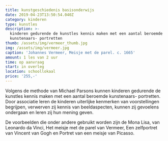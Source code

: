 ```yaml
---
title: kunstgeschiedenis basisonderwijs
date: 2019-04-23T13:50:54.040Z
category: kinderen
type: kunstles
description: >-
  kinderen gedurende de kunstles kennis maken met een aantal beroemde
  kunstenaars- portretten
thumb: /assets/img/vermeer_thumb.jpg
img: /assets/img/vermeer.jpg
caption: 'Johannes Vermeer, Meisje met de parel. c. 1665'
amount: 1 les van 2 uur
time: op aanvraag
start: in overleg
location: schoollokaal
price: '255,-'
---
```

Volgens de methode van Michael Parsons kunnen kinderen gedurende de kunstles kennis maken met een aantal beroemde kunstenaars- portretten. Door associatie leren de kinderen uiterlijke kenmerken van voorstellingen begrijpen, verwerven zij kennis van beeldaspecten, kunnen zij gevoelens ondergaan en leren zij hun mening geven.

De voorbeelden die onder andere gebruikt worden zijn de Mona Lisa, van Leonardo da Vinci, Het meisje met de parel van Vermeer, Een zelfportret van Vincent van Gogh en Portret van een meisje van Picasso.
